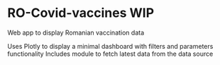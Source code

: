 # RO-Covid-vaccines WIP
Web app to display Romanian vaccination data

Uses Plotly to display a minimal dashboard with filters and parameters functionality
Includes module to fetch latest data from the data source
